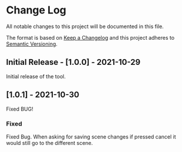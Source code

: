 # Change Log
All notable changes to this project will be documented in this file.

The format is based on [Keep a Changelog](http://keepachangelog.com/)
and this project adheres to [Semantic Versioning](http://semver.org/).

## Initial Release - [1.0.0] - 2021-10-29

Initial release of the tool.

## [1.0.1] - 2021-10-30

Fixed BUG!

### Fixed
Fixed Bug. When asking for saving scene changes if pressed cancel it would still go to the different scene.